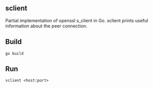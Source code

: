 ## sclient

Partial implementation of openssl s_client in Go.  sclient prints useful information about the peer connection.

## Build

```
go build
```

## Run

```
sclient <host:port>
```



